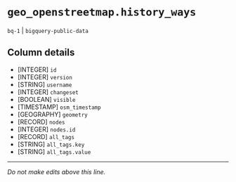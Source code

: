 # `geo_openstreetmap.history_ways`
`bq-1` | `bigquery-public-data`

## Column details
* [INTEGER]   `id`
* [INTEGER]   `version`
* [STRING]    `username`
* [INTEGER]   `changeset`
* [BOOLEAN]   `visible`
* [TIMESTAMP] `osm_timestamp`
* [GEOGRAPHY] `geometry`
* [RECORD]    `nodes`
* [INTEGER]   `nodes.id`
* [RECORD]    `all_tags`
* [STRING]    `all_tags.key`
* [STRING]    `all_tags.value`

-------------------------------------------------------------------------------
*Do not make edits above this line.*
